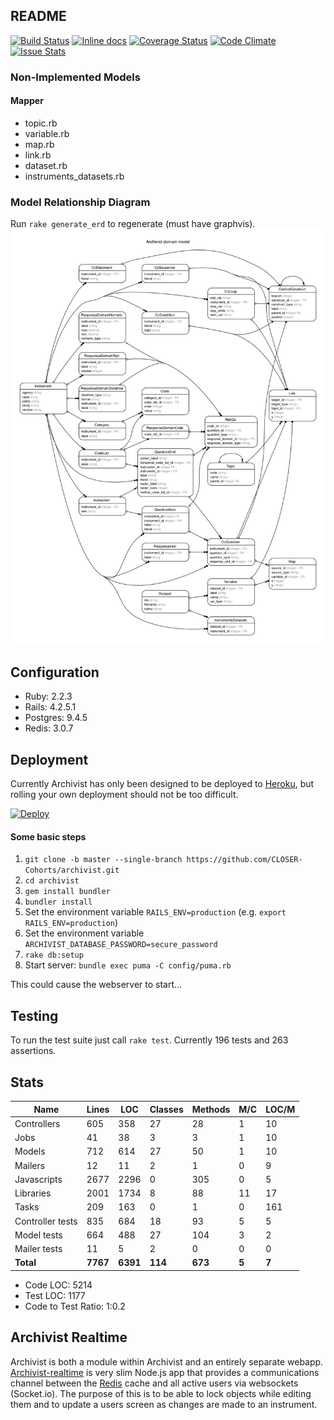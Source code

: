 ## README

[![Build Status](https://travis-ci.org/CLOSER-Cohorts/archivist.svg?branch=develop)](https://travis-ci.org/CLOSER-Cohorts/archivist)
[![Inline docs](http://inch-ci.org/github/CLOSER-Cohorts/archivist.svg?branch=develop)](http://inch-ci.org/github/CLOSER-Cohorts/archivist)
[![Coverage Status](https://coveralls.io/repos/github/CLOSER-Cohorts/archivist/badge.svg?branch=develop)](https://coveralls.io/github/CLOSER-Cohorts/archivist?branch=master)
[![Code Climate](https://codeclimate.com/github/CLOSER-Cohorts/archivist/badges/gpa.svg)](https://codeclimate.com/github/CLOSER-Cohorts/archivist)
[![Issue Stats](http://issuestats.com/github/CLOSER-Cohorts/archivist/badge/issue)](http://issuestats.com/github/CLOSER-Cohorts/archivist)

### Non-Implemented Models
#### Mapper
* topic.rb
* variable.rb
* map.rb
* link.rb
* dataset.rb
* instruments_datasets.rb

### Model Relationship Diagram
Run `rake generate_erd` to regenerate (must have graphvis).
![](/app/assets/images/diagrams/erd.png)

## Configuration
* Ruby: 2.2.3
* Rails: 4.2.5.1
* Postgres: 9.4.5
* Redis: 3.0.7

## Deployment
Currently Archivist has only been designed to be deployed to [Heroku][heroku], but rolling your own deployment should not be too difficult.

[![Deploy](https://www.herokucdn.com/deploy/button.svg)](https://heroku.com/deploy?template=https://github.com/CLOSER-Cohorts/archivist/tree/master)

#### Some basic steps
1. `git clone -b master --single-branch https://github.com/CLOSER-Cohorts/archivist.git`
2. `cd archivist`
3. `gem install bundler`
4. `bundler install`
5. Set the environment variable  `RAILS_ENV=production` (e.g. `export RAILS_ENV=production`)
6. Set the environment variable  `ARCHIVIST_DATABASE_PASSWORD=secure_password`
7. `rake db:setup`
8. Start server: `bundle exec puma -C config/puma.rb`

This could cause the webserver to start...

## Testing
To run the test suite just call `rake test`. Currently 196 tests and 263 assertions.

## Stats
| Name                 |  Lines |     LOC | Classes | Methods | M/C | LOC/M |
|----------------------|--------|---------|---------|---------|-----|-------|
| Controllers          |    605 |     358 |      27 |      28 |   1 |    10 |
| Jobs                 |     41 |     38  |       3 |       3 |   1 |    10 |
| Models               |    712 |     614 |      27 |      50 |   1 |    10 |
| Mailers              |     12 |      11 |       2 |       1 |   0 |     9 |
| Javascripts          |   2677 |    2296 |       0 |     305 |   0 |     5 |
| Libraries            |   2001 |    1734 |       8 |      88 |  11 |    17 |
| Tasks                |    209 |     163 |       0 |       1 |   0 |   161 |
| Controller tests     |    835 |     684 |      18 |      93 |   5 |     5 |
| Model tests          |    664 |     488 |      27 |     104 |   3 |     2 |
| Mailer tests         |     11 |       5 |       2 |       0 |   0 |     0 |
| **Total**            |**7767**| **6391**|  **114**| **673** |**5**|  **7**|

  - Code LOC: 5214
  - Test LOC: 1177
  - Code to Test Ratio: 1:0.2

## Archivist Realtime
Archivist is both a module within Archivist and an entirely separate webapp. [Archivist-realtime][realtime] is very slim Node.js app that provides a communications channel between the [Redis][redis] cache and all active users via websockets (Socket.io). The purpose of this is to be able to lock objects while editing them and to update a users screen as changes are made to an instrument.

[realtime]: https://github.com/CLOSER-Cohorts/archivist-realtime
[redis]: http://redis.io
[heroku]: http://heroku.com